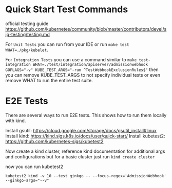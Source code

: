 # Quick Start Test Commands

official testing guide https://github.com/kubernetes/community/blob/master/contributors/devel/sig-testing/testing.md


For `Unit Tests` you can run from your IDE or run `make test WHAT=./pkg/kubelet`.

For `Integration Tests` you can use a command similar to `make test-integration WHAT=./test/integration/apiserver/admissionwebhook GOFLAGS="-v" KUBE_TEST_ARGS="-run ^TestWebhookExclusionRules$"` then you can remove KUBE_TEST_ARGS to not specify individual tests or even remove WHAT to run the entire test suite.

# E2E Tests

There are several ways to run E2E tests. This shows how to run them locally with kind.

Install gsutil: https://cloud.google.com/storage/docs/gsutil_install#linux
Install kind: https://kind.sigs.k8s.io/docs/user/quick-start/
Install kubetest2: https://github.com/kubernetes-sigs/kubetest2

Now create a kind cluster, reference kind documentation for additional args and configurations but for a basic cluster just run
`kind create cluster`

now you can run kubetest2

`kubetest2 kind -v 10 --test ginkgo -- --focus-regex='AdmissionWebhook' --ginkgo-args="--v"`


